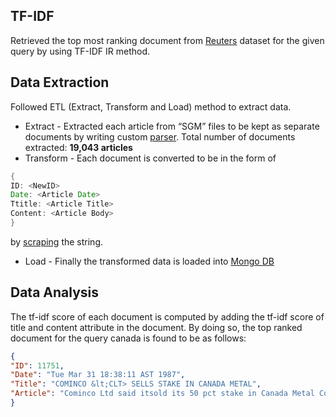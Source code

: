 ## TF-IDF
Retrieved the top most ranking document from [Reuters](http://kdd.ics.uci.edu/databases/reuters21578/reuters21578.html) dataset for the given query by using TF-IDF IR method.


## Data Extraction
Followed ETL (Extract, Transform and Load) method to extract data.

* Extract - Extracted each article from “SGM” files to be kept as separate documents by writing custom [parser](https://github.com/sharmilathirumalai/TF-IDF/blob/master/src/main/java/group/analysis/Parser.java#L39).
 Total number of documents extracted: **19,043 articles**
* Transform - Each document is converted to be in the form of 
```java
{
ID: <NewID>
Date: <Article Date>
Ttitle: <Article Title>
Content: <Article Body>
}
```
by [scraping](https://github.com/sharmilathirumalai/TF-IDF/blob/master/src/main/java/group/analysis/Parser.java#L55) the string.
* Load - Finally the transformed data is loaded into [Mongo DB](https://github.com/sharmilathirumalai/TF-IDF/blob/master/src/main/java/group/analysis/Extract.java#L19)

## Data Analysis
 The  tf-idf score of each document is computed by adding the tf-idf score of title and content attribute in the document. By doing so, the top ranked document for the query canada is found to be as follows:
 
 ```json
 {
 "ID": 11751,
 "Date": "Tue Mar 31 18:38:11 AST 1987",
"Title": "COMINCO &lt;CLT> SELLS STAKE IN CANADA METAL",
"Article": "Cominco Ltd said itsold its 50 pct stake in Canada Metal Co Ltd to Canada Metalsenior management for an undisclosed sum.    Cominco said the sale was part of its previously announcedpolicy of divesting non-core businesses. Canada Metal is a Toronto-based producer of lead alloys andengineered lead products. Canada Metal production figures were not immediatelyavailable."
}
 ```

